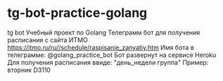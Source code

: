 # tg-bot-practice-golang
tg bot
Учебный проект по Golang 
Телеграмм бот для получения расписания с сайта ИТМО https://itmo.ru/ru//schedule/raspisanie_zanyatiy.htm
Имя бота в телеграмме: @golang_practice_bot
Бот развернут на сервисе Heroku
Для получения расписания ввиде: "день_недели группа"
Пример: вторник D3110

